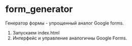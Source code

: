 # form_generator

Генератор формы - упрощенный аналог Google forms.

1. Запускаем index.html
2. Интерфейс и управление аналогичны Google Forms.
